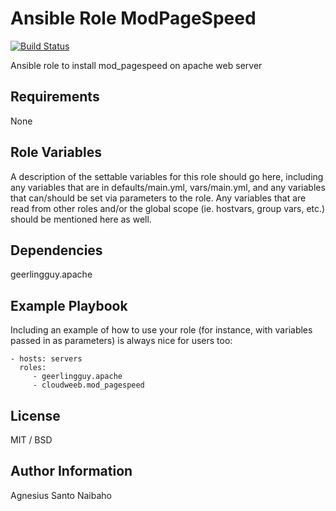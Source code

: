 Ansible Role ModPageSpeed
=========

[![Build Status](https://travis-ci.com/cloudweeb/ansible-role-mod_pagespeed.svg?branch=master)](https://travis-ci.com/cloudweeb/ansible-role-mod_pagespeed)

Ansible role to install mod_pagespeed on apache web server

Requirements
------------

None

Role Variables
--------------

A description of the settable variables for this role should go here, including
any variables that are in defaults/main.yml, vars/main.yml, and any variables
that can/should be set via parameters to the role. Any variables that are read
from other roles and/or the global scope (ie. hostvars, group vars, etc.) should
be mentioned here as well.

Dependencies
------------

geerlingguy.apache

Example Playbook
----------------

Including an example of how to use your role (for instance, with variables
passed in as parameters) is always nice for users too:

    - hosts: servers
      roles:
         - geerlingguy.apache
         - cloudweeb.mod_pagespeed

License
-------

MIT / BSD

Author Information
------------------

Agnesius Santo Naibaho

